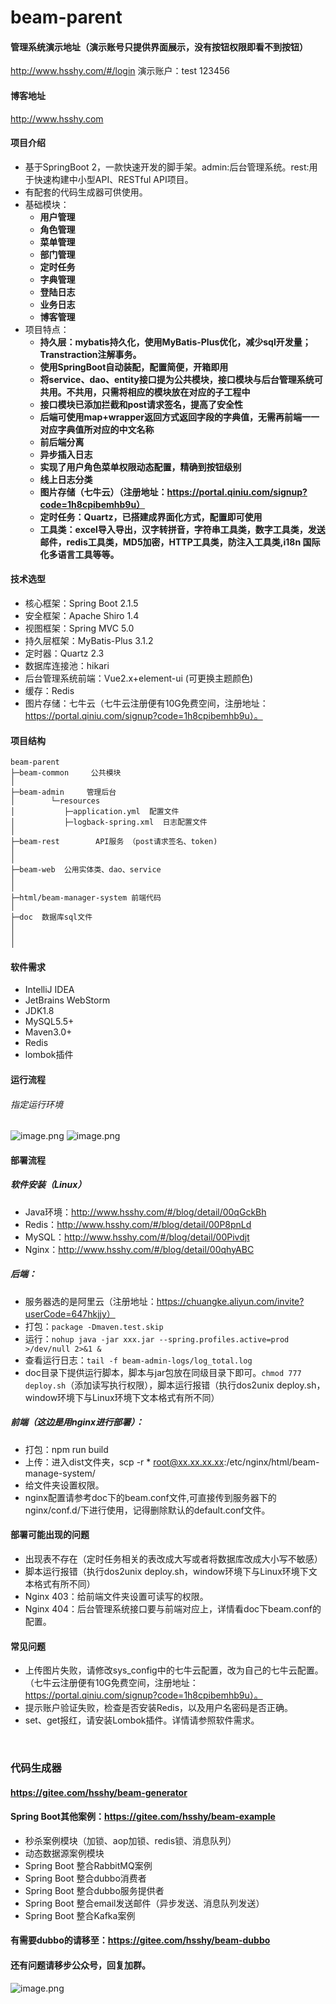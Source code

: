 # beam-parent

#### 管理系统演示地址（演示账号只提供界面展示，没有按钮权限即看不到按钮）
http://www.hsshy.com/#/login
演示账户：test 123456
#### 博客地址
http://www.hsshy.com
#### 项目介绍
- 基于SpringBoot 2，一款快速开发的脚手架。admin:后台管理系统。rest:用于快速构建中小型API、RESTful API项目。
- 有配套的代码生成器可供使用。
- 基础模块：
  -  **用户管理**
  -  **角色管理** 
  -  **菜单管理**
  -  **部门管理**
  -  **定时任务**
  -  **字典管理**
  -  **登陆日志**
  -  **业务日志**
  -  **博客管理**
- 项目特点：
  - **持久层：mybatis持久化，使用MyBatis-Plus优化，减少sql开发量；Transtraction注解事务。**
  - **使用SpringBoot自动装配，配置简便，开箱即用**
  - **将service、dao、entity接口提为公共模块，接口模块与后台管理系统可共用。不共用，只需将相应的模块放在对应的子工程中**
  - **接口模块已添加拦截和post请求签名，提高了安全性**
  - **后端可使用map+wrapper返回方式返回字段的字典值，无需再前端一一对应字典值所对应的中文名称**
  - **前后端分离**
  - **异步插入日志**
  - **实现了用户角色菜单权限动态配置，精确到按钮级别**
  - **线上日志分类**
  - **图片存储（七牛云）（注册地址：https://portal.qiniu.com/signup?code=1h8cpibemhb9u）**
  - **定时任务：Quartz，已搭建成界面化方式，配置即可使用**
  - **工具类：excel导入导出，汉字转拼音，字符串工具类，数字工具类，发送邮件，redis工具类，MD5加密，HTTP工具类，防注入工具类,i18n 国际化多语言工具等等。**
#### 技术选型
- 核心框架：Spring Boot 2.1.5
- 安全框架：Apache Shiro 1.4
- 视图框架：Spring MVC 5.0
- 持久层框架：MyBatis-Plus 3.1.2
- 定时器：Quartz 2.3
- 数据库连接池：hikari
- 后台管理系统前端：Vue2.x+element-ui (可更换主题颜色)
- 缓存：Redis
- 图片存储：七牛云（七牛云注册便有10G免费空间，注册地址：https://portal.qiniu.com/signup?code=1h8cpibemhb9u）。
#### 项目结构
````
beam-parent
├─beam-common     公共模块
│ 
├─beam-admin     管理后台
│        └─resources 
│           ├─application.yml  配置文件
│           ├─logback-spring.xml  日志配置文件
│ 
├─beam-rest        API服务 （post请求签名、token)
│             
│ 
├─beam-web  公用实体类、dao、service
│   
│ 
├─html/beam-manager-system 前端代码
│ 
├─doc  数据库sql文件
│ 
│ 
│ 
````
#### 软件需求
- IntelliJ IDEA
- JetBrains WebStorm
- JDK1.8
- MySQL5.5+
- Maven3.0+
- Redis
- lombok插件

#### 运行流程
###### 指定运行环境
![image.png](http://img.hsshy.cn/upload/20190821/2683498c87f24613886694f813f44c2e.png)
![image.png](http://img.hsshy.cn/upload/20190821/31332a378a604e13947e6525cb81c43b.png)

#### 部署流程

##### 软件安装（Linux）
- Java环境：http://www.hsshy.com/#/blog/detail/00qGckBh
- Redis：http://www.hsshy.com/#/blog/detail/00P8pnLd
- MySQL：http://www.hsshy.com/#/blog/detail/00Pivdjt
- Nginx：http://www.hsshy.com/#/blog/detail/00qhyABC
##### 后端：
- 服务器选的是阿里云（注册地址：https://chuangke.aliyun.com/invite?userCode=647hkjjy）
- 打包：```package -Dmaven.test.skip```
- 运行：```nohup java -jar xxx.jar --spring.profiles.active=prod >/dev/null 2>&1 &```
- 查看运行日志：```tail -f beam-admin-logs/log_total.log```
- doc目录下提供运行脚本，脚本与jar包放在同级目录下即可。```chmod 777 deploy.sh```（添加读写执行权限），脚本运行报错（执行dos2unix deploy.sh，window环境下与Linux环境下文本格式有所不同）

##### 前端（这边是用nginx进行部署）：
- 打包：npm run build
- 上传：进入dist文件夹，scp -r * root@xx.xx.xx.xx:/etc/nginx/html/beam-manage-system/
- 给文件夹设置权限。
- nginx配置请参考doc下的beam.conf文件,可直接传到服务器下的nginx/conf.d/下进行使用，记得删除默认的default.conf文件。

#### 部署可能出现的问题
- 出现表不存在（定时任务相关的表改成大写或者将数据库改成大小写不敏感）
- 脚本运行报错（执行dos2unix deploy.sh，window环境下与Linux环境下文本格式有所不同）
- Nginx 403：给前端文件夹设置可读写的权限。
- Nginx 404：后台管理系统接口要与前端对应上，详情看doc下beam.conf的配置。
#### 常见问题
- 上传图片失败，请修改sys_config中的七牛云配置，改为自己的七牛云配置。（七牛云注册便有10G免费空间，注册地址：https://portal.qiniu.com/signup?code=1h8cpibemhb9u）。
- 提示账户验证失败，检查是否安装Redis，以及用户名密码是否正确。
- set、get报红，请安装Lombok插件。详情请参照软件需求。

<br>

### 代码生成器
#### https://gitee.com/hsshy/beam-generator

#### Spring Boot其他案例：https://gitee.com/hsshy/beam-example
- 秒杀案例模块（加锁、aop加锁、redis锁、消息队列）
- 动态数据源案例模块
- Spring Boot 整合RabbitMQ案例
- Spring Boot 整合dubbo消费者
- Spring Boot 整合dubbo服务提供者
- Spring Boot 整合email发送邮件（异步发送、消息队列发送）
- Spring Boot 整合Kafka案例
#### 有需要dubbo的请移至：https://gitee.com/hsshy/beam-dubbo

#### 还有问题请移步公众号，回复加群。
![image.png](http://img.hsshy.cn/upload/20190821/04ce4ff9ddf64816a4831223654d588b.png)